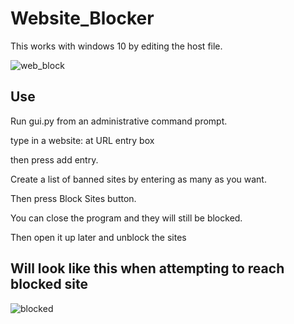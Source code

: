 # Website_Blocker
This works with windows 10 by editing the host file.


![web_block](https://user-images.githubusercontent.com/63485111/141233861-f4f0bc41-626d-497f-a3ae-14192a117323.PNG)

<h2>Use</h2>

Run gui.py from an administrative command prompt.

type in a website: at URL entry box

then press add entry.

Create a list of banned sites by entering as many as you want.

Then press Block Sites button.

You can close the program and they will still be blocked.

Then open it up later and unblock the sites

<h2>Will look like this when attempting to reach blocked site</h2>

![blocked](https://user-images.githubusercontent.com/63485111/141234231-dfcf3a41-a9e9-4492-9277-737587da26a8.PNG)
